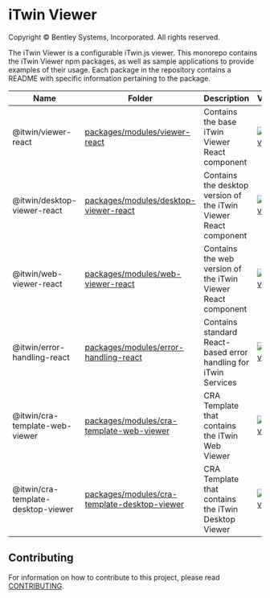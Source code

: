 # iTwin Viewer

Copyright © Bentley Systems, Incorporated. All rights reserved.

The iTwin Viewer is a configurable iTwin.js viewer. This monorepo contains the iTwin Viewer npm packages, as well as sample applications to provide examples of their usage. Each package in the repository contains a README with specific information pertaining to the package.

| Name                               | Folder                                                                                       | Description                                                      | Version                                                                                                                                                |
| ---------------------------------- | -------------------------------------------------------------------------------------------- | ---------------------------------------------------------------- | ------------------------------------------------------------------------------------------------------------------------------------------------------ |
| @itwin/viewer-react                | [packages/modules/viewer-react](packages/modules/viewer-react)                               | Contains the base iTwin Viewer React component                   | [![npm version](https://badge.fury.io/js/%40itwin%2Fviewer-react.svg)](https://badge.fury.io/js/%40itwin%2Fviewer-react)                               |
| @itwin/desktop-viewer-react        | [packages/modules/desktop-viewer-react](packages/modules/desktop-viewer-react)               | Contains the desktop version of the iTwin Viewer React component | [![npm version](https://badge.fury.io/js/%40itwin%2Fdesktop-viewer-react.svg)](https://badge.fury.io/js/%40itwin%2Fdesktop-viewer-react)               |
| @itwin/web-viewer-react            | [packages/modules/web-viewer-react](packages/modules/web-viewer-react)                       | Contains the web version of the iTwin Viewer React component     | [![npm version](https://badge.fury.io/js/%40itwin%2Fweb-viewer-react.svg)](https://badge.fury.io/js/%40itwin%2Fweb-viewer-react)                       |
| @itwin/error-handling-react        | [packages/modules/error-handling-react](packages/modules/error-handling-react)               | Contains standard React-based error handling for iTwin Services  | [![npm version](https://badge.fury.io/js/%40itwin%2Ferror-handling-react.svg)](https://badge.fury.io/js/%40itwin%2Ferror-handling-react)               |
| @itwin/cra-template-web-viewer     | [packages/modules/cra-template-web-viewer](packages/modules/cra-template-web-viewer)         | CRA Template that contains the iTwin Web Viewer                  | [![npm version](https://badge.fury.io/js/%40itwin%2Fcra-template-web-viewer.svg)](https://badge.fury.io/js/%40itwin%2Fcra-template-web-viewer)         |
| @itwin/cra-template-desktop-viewer | [packages/modules/cra-template-desktop-viewer](packages/modules/cra-template-desktop-viewer) | CRA Template that contains the iTwin Desktop Viewer              | [![npm version](https://badge.fury.io/js/%40itwin%2Fcra-template-desktop-viewer.svg)](https://badge.fury.io/js/%40itwin%2Fcra-template-desktop-viewer) |

## Contributing

For information on how to contribute to this project, please read [CONTRIBUTING](CONTRIBUTING.MD).
